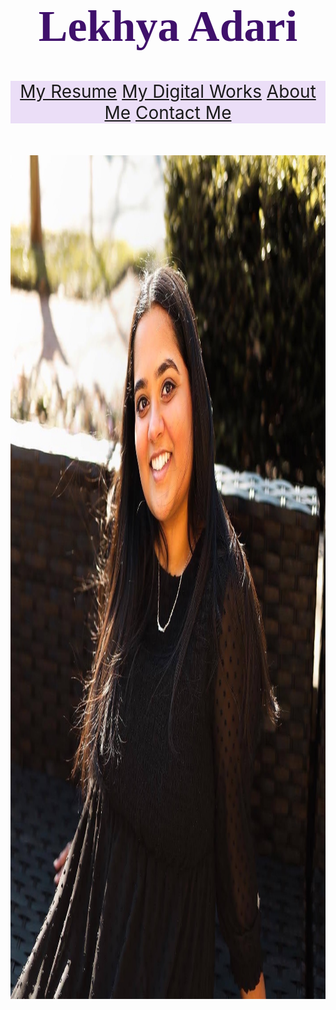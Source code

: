 <!DOCTYPE html>
<html lang = "en">
    <head>
        <meta charset = "utf-8">
        <title>Lekhya Adari Personal Website</title>
    </head>
    <body>
        <h1 style = "color:rgb(63, 16, 107); text-align:center; font-family:'Times New Roman'; font-size:500%;">Lekhya Adari</h1>
        <nav style = "text-align:center; background-color:rgb(235, 222, 247); font-size:200%;">
            <a href="./resume.md">My Resume</a>
            <a href="./works.md">My Digital Works</a>
            <a href="./about.md">About Me</a>
            <a href="./contact.md">Contact Me</a>
        </nav>
        <br>
        <br>
        <br>
        <img src="senior_photo.jpg" width="1350" height="1350">
    </body>
</html>
